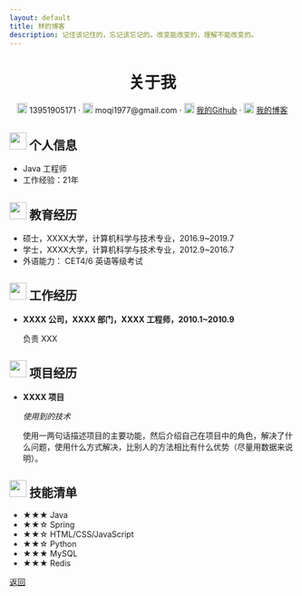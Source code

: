 ```yaml
---
layout: default
title: 林的博客
description: 记住该记住的，忘记该忘记的。改变能改变的，理解不能改变的。
---
```


<center>
     <h1>关于我</h1>
     <div>
         <span>
             <img src="https://niit-soft.oss-cn-hangzhou.aliyuncs.com/assets/phone-solid.svg" width="18px">
             13951905171
         </span>
         ·
         <span>
             <img src="https://niit-soft.oss-cn-hangzhou.aliyuncs.com/assets/envelope-solid.svg" width="18px">
             moqi1977@gmail.com
         </span>
         ·
         <span>
             <img src="https://niit-soft.oss-cn-hangzhou.aliyuncs.com/avatar/me.jpg" width="18px">
             <a href="https://github.com/mqxu">我的Github</a>
         </span>
         ·
         <span>
             <img src="https://niit-soft.oss-cn-hangzhou.aliyuncs.com/avatar/me.jpg" width="18px">
             <a href="https://mqxu.github.io/blog.github.io/">我的博客</a>
         </span>
     </div>
 </center>
 

 ## <img src="https://niit-soft.oss-cn-hangzhou.aliyuncs.com/assets/info-circle-solid.svg" width="30px"> 个人信息 

 - Java 工程师
 - 工作经验：21年


## <img src="https://niit-soft.oss-cn-hangzhou.aliyuncs.com/assets/graduation-cap-solid.svg" width="30px"> 教育经历

- 硕士，XXXX大学，计算机科学与技术专业，2016.9~2019.7
- 学士，XXXX大学，计算机科学与技术专业，2012.9~2016.7
- 外语能力： CET4/6 英语等级考试

## <img src="https://niit-soft.oss-cn-hangzhou.aliyuncs.com/assets/briefcase-solid.svg" width="30px"> 工作经历

- **XXXX 公司，XXXX 部门，XXXX 工程师，2010.1~2010.9**

   负责 XXX

## <img src="https://niit-soft.oss-cn-hangzhou.aliyuncs.com/assets/project-diagram-solid.svg" width="30px"> 项目经历

- **XXXX 项目**

  *使用到的技术*

  使用一两句话描述项目的主要功能，然后介绍自己在项目中的角色，解决了什么问题，使用什么方式解决，比别人的方法相比有什么优势（尽量用数据来说明）。

## <img src="https://niit-soft.oss-cn-hangzhou.aliyuncs.com/assets/tools-solid.svg" width="30px"> 技能清单

- ★★★ Java
- ★★☆ Spring
- ★★☆ HTML/CSS/JavaScript
- ★★☆ Python
- ★★★ MySQL
- ★★★ Redis


[返回](./)
